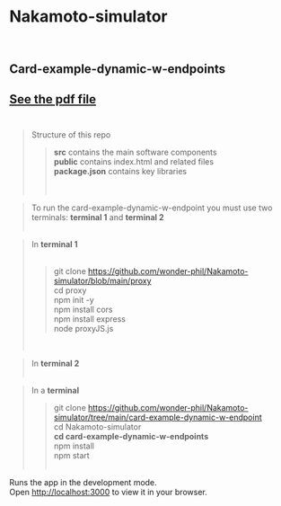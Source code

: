 
# Nakamoto-simulator <br /> <br />
## Card-example-dynamic-w-endpoints
## [See the pdf file](https://github.com/wonder-phil/Nakamoto-simulator/blob/main/docs/card-dynamic-endpoint.pdf) <br /> <br />
> Structure of this repo <br />
>> **src** contains the main software components <br />
>> **public** contains index.html and related files <br />
>> **package.json** contains key libraries <br />
<br /> <br />


> To run the card-example-dynamic-w-endpoint you must use two terminals: **terminal 1** and **terminal 2** <br /> <br />


> In **terminal 1** <br />
> <br />
>> git clone https://github.com/wonder-phil/Nakamoto-simulator/blob/main/proxy <br />
>> cd proxy <br />
>> npm init -y <br />
>> npm install cors <br />
>> npm install express <br />
>> node proxyJS.js <br />
> <br />

> In **terminal 2** <br />
> <br />

> In a **terminal** <br />
>> git clone https://github.com/wonder-phil/Nakamoto-simulator/tree/main/card-example-dynamic-w-endpoint <br />
>> cd Nakamoto-simulator  <br /> 
>> **cd card-example-dynamic-w-endpoints** <br />
>> npm install <br />
>> npm start <br /><br />

Runs the app in the development mode.\
Open [http://localhost:3000](http://localhost:3000) to view it in your browser.
